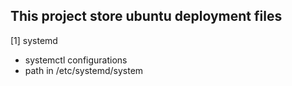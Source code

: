 ## This project store ubuntu deployment files

[1] systemd
- systemctl configurations
- path in /etc/systemd/system
